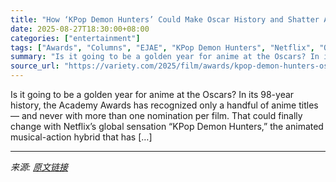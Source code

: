 ```yaml
---
title: "How ‘KPop Demon Hunters’ Could Make Oscar History and Shatter Anime’s Glass Ceiling"
date: 2025-08-27T18:30:00+08:00
categories: ["entertainment"]
tags: ["Awards", "Columns", "EJAE", "KPop Demon Hunters", "Netflix", "Oscars"]
summary: "Is it going to be a golden year for anime at the Oscars? In its 98-year history, the Academy Awards has recognized only a handful of anime titles — and never with more than one nomination per film. Th"
source_url: "https://variety.com/2025/film/awards/kpop-demon-hunters-oscar-history-anime-1236499017/"
---
```


Is it going to be a golden year for anime at the Oscars? In its 98-year history, the Academy Awards has recognized only a handful of anime titles — and never with more than one nomination per film. That could finally change with Netflix&#8217;s global sensation &#8220;KPop Demon Hunters,&#8221; the animated musical-action hybrid that has [&#8230;]

---

*来源: [原文链接](https://variety.com/2025/film/awards/kpop-demon-hunters-oscar-history-anime-1236499017/)*
